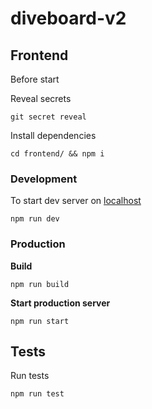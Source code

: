 # diveboard-v2

## Frontend

Before start <br>

Reveal secrets

`git secret reveal`

Install dependencies

`cd frontend/ && npm i`

### Development

To start dev server on [localhost](http://localhost:3000/)

`npm run dev`


### Production

**Build**

`npm run build`

**Start production server**

`npm run start`

## Tests

Run tests

`npm run test`
